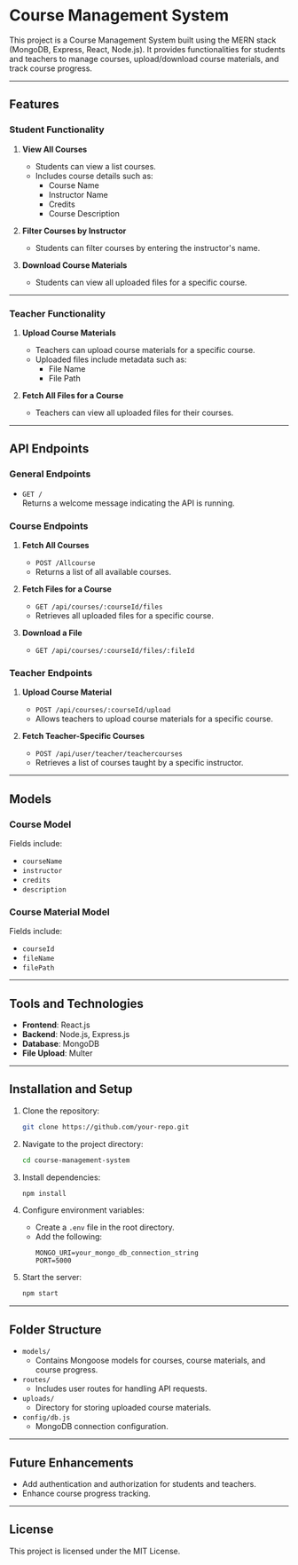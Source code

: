 # Course Management System

This project is a Course Management System built using the MERN stack (MongoDB, Express, React, Node.js). It provides functionalities for students and teachers to manage courses, upload/download course materials, and track course progress.

---

## Features

### **Student Functionality**

1. **View All Courses**
   - Students can view a list courses.
   - Includes course details such as:
     - Course Name
     - Instructor Name
     - Credits
     - Course Description

2. **Filter Courses by Instructor**
   - Students can filter courses by entering the instructor's name.

3. **Download Course Materials**
   - Students can view all uploaded files for a specific course.
   

---

### **Teacher Functionality**

1. **Upload Course Materials**
   - Teachers can upload course materials for a specific course.
   - Uploaded files include metadata such as:
     - File Name
     - File Path

2. **Fetch All Files for a Course**
   - Teachers can view all uploaded files for their courses.

---

## API Endpoints

### **General Endpoints**
- `GET /`  
  Returns a welcome message indicating the API is running.

### **Course Endpoints**

1. **Fetch All Courses**
   - `POST /Allcourse`
   - Returns a list of all available courses.

2. **Fetch Files for a Course**
   - `GET /api/courses/:courseId/files`
   - Retrieves all uploaded files for a specific course.

3. **Download a File**
   - `GET /api/courses/:courseId/files/:fileId`


### **Teacher Endpoints**

1. **Upload Course Material**
   - `POST /api/courses/:courseId/upload`
   - Allows teachers to upload course materials for a specific course.

2. **Fetch Teacher-Specific Courses**
   - `POST /api/user/teacher/teachercourses`
   - Retrieves a list of courses taught by a specific instructor.

---

## Models

### **Course Model**
Fields include:
- `courseName`
- `instructor`
- `credits`
- `description`

### **Course Material Model**
Fields include:
- `courseId`
- `fileName`
- `filePath`


---

## Tools and Technologies

- **Frontend**: React.js
- **Backend**: Node.js, Express.js
- **Database**: MongoDB
- **File Upload**: Multer

---

## Installation and Setup

1. Clone the repository:
   ```bash
   git clone https://github.com/your-repo.git
   ```

2. Navigate to the project directory:
   ```bash
   cd course-management-system
   ```

3. Install dependencies:
   ```bash
   npm install
   ```

4. Configure environment variables:
   - Create a `.env` file in the root directory.
   - Add the following:
     ```env
     MONGO_URI=your_mongo_db_connection_string
     PORT=5000
     ```

5. Start the server:
   ```bash
   npm start
   ```

---

## Folder Structure

- `models/`
  - Contains Mongoose models for courses, course materials, and course progress.
- `routes/`
  - Includes user routes for handling API requests.
- `uploads/`
  - Directory for storing uploaded course materials.
- `config/db.js`
  - MongoDB connection configuration.

---

## Future Enhancements

- Add authentication and authorization for students and teachers.
- Enhance course progress tracking.

---

## License
This project is licensed under the MIT License.

